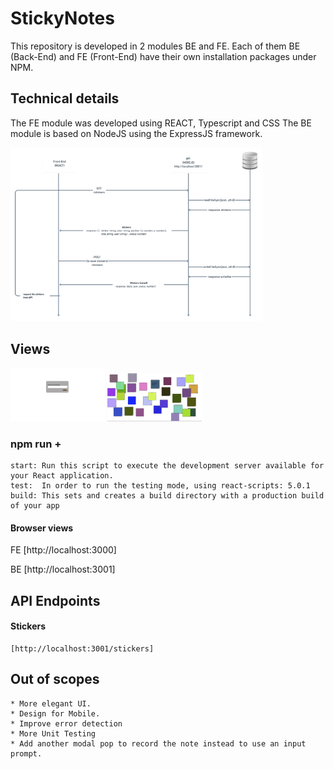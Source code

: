 # StickyNotes

This repository is developed in 2 modules BE and FE.
Each of them BE (Back-End) and FE (Front-End) have their own installation packages under NPM.

## Technical details

The FE module was developed using REACT, Typescript and CSS
The BE module is based on NodeJS using the ExpressJS framework.

<img src="/assets/documentation/diagram.png" width="80%">

## Views

<img src="/assets/images/login.png" width="30%">

<img src="/assets/images/stickers.png" width="30%">


### npm run + 
    start: Run this script to execute the development server available for your React application.
    test:  In order to run the testing mode, using react-scripts: 5.0.1
    build: This sets and creates a build directory with a production build of your app

#### Browser views

FE [http://localhost:3000]

BE [http://localhost:3001]


## API Endpoints

#### Stickers

	[http://localhost:3001/stickers]

## Out of scopes
  
    * More elegant UI.
    * Design for Mobile.
    * Improve error detection
	* More Unit Testing
	* Add another modal pop to record the note instead to use an input prompt.